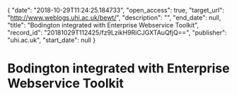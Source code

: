 {
  "date": "2018-10-29T11:24:25.184733", 
  "open_access": true, 
  "target_url": "http://www.weblogs.uhi.ac.uk/bewt/", 
  "description": "", 
  "end_date": null, 
  "title": "Bodington integrated with Enterprise Webservice Toolkit", 
  "record_id": "20181029T112425/fz9LzikH9RiCJGXTAuQfjQ==", 
  "publisher": "uhi.ac.uk", 
  "start_date": null
}

# Bodington integrated with Enterprise Webservice Toolkit

